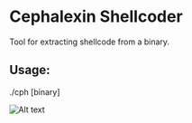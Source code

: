 # Cephalexin Shellcoder
Tool for extracting shellcode from a binary.
## Usage: 
./cph [binary]

![Alt text](http://bayanbox.ir/view/6675973091105571368/4.jpg "C3ph Sheller")




